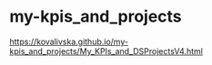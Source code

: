 # my-kpis_and_projects
https://kovalivska.github.io/my-kpis_and_projects/My_KPIs_and_DSProjectsV4.html 
